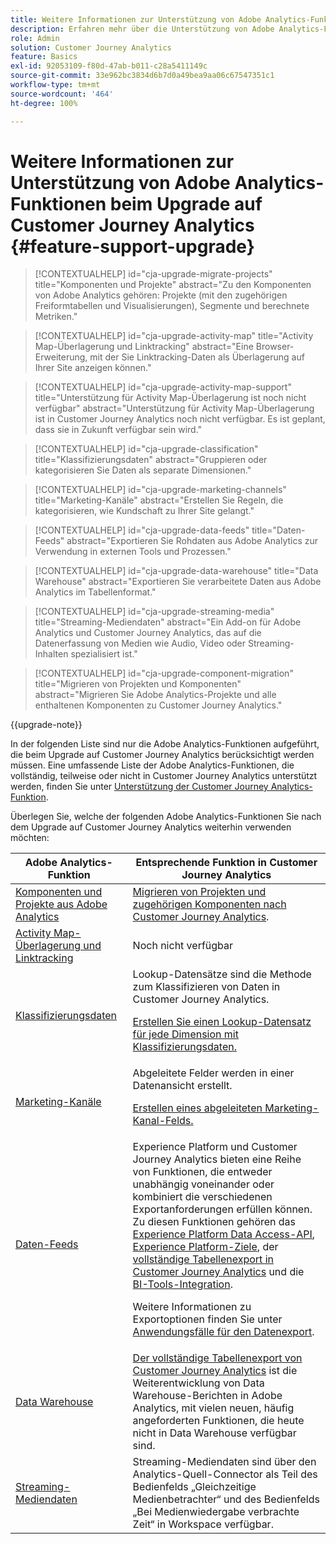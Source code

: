 ```yaml
---
title: Weitere Informationen zur Unterstützung von Adobe Analytics-Funktionen beim Upgrade auf Customer Journey Analytics
description: Erfahren mehr über die Unterstützung von Adobe Analytics-Funktionen beim Upgrade auf Customer Journey Analytics.
role: Admin
solution: Customer Journey Analytics
feature: Basics
exl-id: 92053109-f80d-47ab-b011-c28a5411149c
source-git-commit: 33e962bc3834d6b7d0a49bea9aa06c67547351c1
workflow-type: tm+mt
source-wordcount: '464'
ht-degree: 100%

---
```


# Weitere Informationen zur Unterstützung von Adobe Analytics-Funktionen beim Upgrade auf Customer Journey Analytics {#feature-support-upgrade}

<!-- markdownlint-disable MD034 -->

>[!CONTEXTUALHELP]
>id="cja-upgrade-migrate-projects"
>title="Komponenten und Projekte"
>abstract="Zu den Komponenten von Adobe Analytics gehören: Projekte (mit den zugehörigen Freiformtabellen und Visualisierungen), Segmente und berechnete Metriken."

<!-- markdownlint-enable MD034 -->

<!-- markdownlint-disable MD034 -->

>[!CONTEXTUALHELP]
>id="cja-upgrade-activity-map"
>title="Activity Map-Überlagerung und Linktracking"
>abstract="Eine Browser-Erweiterung, mit der Sie Linktracking-Daten als Überlagerung auf Ihrer Site anzeigen können."

<!-- markdownlint-enable MD034 -->

<!-- markdownlint-disable MD034 -->

>[!CONTEXTUALHELP]
>id="cja-upgrade-activity-map-support"
>title="Unterstützung für Activity Map-Überlagerung ist noch nicht verfügbar"
>abstract="Unterstützung für Activity Map-Überlagerung ist in Customer Journey Analytics noch nicht verfügbar. Es ist geplant, dass sie in Zukunft verfügbar sein wird."

<!-- markdownlint-enable MD034 -->

<!-- markdownlint-disable MD034 -->

>[!CONTEXTUALHELP]
>id="cja-upgrade-classification"
>title="Klassifizierungsdaten"
>abstract="Gruppieren oder kategorisieren Sie Daten als separate Dimensionen."

<!-- markdownlint-enable MD034 -->

<!-- markdownlint-disable MD034 -->

>[!CONTEXTUALHELP]
>id="cja-upgrade-marketing-channels"
>title="Marketing-Kanäle"
>abstract="Erstellen Sie Regeln, die kategorisieren, wie Kundschaft zu Ihrer Site gelangt."

<!-- markdownlint-enable MD034 -->

<!-- markdownlint-disable MD034 -->

>[!CONTEXTUALHELP]
>id="cja-upgrade-data-feeds"
>title="Daten-Feeds"
>abstract="Exportieren Sie Rohdaten aus Adobe Analytics zur Verwendung in externen Tools und Prozessen."

<!-- markdownlint-enable MD034 -->

<!-- markdownlint-disable MD034 -->

>[!CONTEXTUALHELP]
>id="cja-upgrade-data-warehouse"
>title="Data Warehouse"
>abstract="Exportieren Sie verarbeitete Daten aus Adobe Analytics im Tabellenformat."

<!-- markdownlint-enable MD034 -->

<!-- markdownlint-disable MD034 -->

>[!CONTEXTUALHELP]
>id="cja-upgrade-streaming-media"
>title="Streaming-Mediendaten"
>abstract="Ein Add-on für Adobe Analytics und Customer Journey Analytics, das auf die Datenerfassung von Medien wie Audio, Video oder Streaming-Inhalten spezialisiert ist."

<!-- markdownlint-enable MD034 -->

<!-- markdownlint-disable MD034 -->

>[!CONTEXTUALHELP]
>id="cja-upgrade-component-migration"
>title="Migrieren von Projekten und Komponenten"
>abstract="Migrieren Sie Adobe Analytics-Projekte und alle enthaltenen Komponenten zu Customer Journey Analytics."

<!-- markdownlint-enable MD034 -->

{{upgrade-note}}

In der folgenden Liste sind nur die Adobe Analytics-Funktionen aufgeführt, die beim Upgrade auf Customer Journey Analytics berücksichtigt werden müssen. Eine umfassende Liste der Adobe Analytics-Funktionen, die vollständig, teilweise oder nicht in Customer Journey Analytics unterstützt werden, finden Sie unter [Unterstützung der Customer Journey Analytics-Funktion](/help/getting-started/aa-vs-cja/cja-aa.md).

Überlegen Sie, welche der folgenden Adobe Analytics-Funktionen Sie nach dem Upgrade auf Customer Journey Analytics weiterhin verwenden möchten:

| Adobe Analytics-Funktion | Entsprechende Funktion in Customer Journey Analytics |
|---------|----------|
| [Komponenten und Projekte aus Adobe Analytics](https://experienceleague.adobe.com/de/docs/analytics/analyze/analysis-workspace/build-workspace-project/freeform-overview) | [Migrieren von Projekten und zugehörigen Komponenten nach Customer Journey Analytics](https://experienceleague.adobe.com/de/docs/analytics/admin/admin-tools/component-migration/prepare-component-migration). |
| [Activity Map-Überlagerung und Linktracking](https://experienceleague.adobe.com/de/docs/analytics/analyze/activity-map/overview) | Noch nicht verfügbar |
| [Klassifizierungsdaten](https://experienceleague.adobe.com/de/docs/analytics/components/classifications/c-classifications) | Lookup-Datensätze sind die Methode zum Klassifizieren von Daten in Customer Journey Analytics.<p>[Erstellen Sie einen Lookup-Datensatz für jede Dimension mit Klassifizierungsdaten.](/help/getting-started/cja-upgrade/cja-upgrade-dataset-lookup.md)</p> |
| [Marketing-Kanäle](https://experienceleague.adobe.com/de/docs/analytics/components/marketing-channels/c-getting-started-mchannel) | Abgeleitete Felder werden in einer Datenansicht erstellt. <p>[Erstellen eines abgeleiteten Marketing-Kanal-Felds.](/help/getting-started/cja-upgrade/cja-upgrade-marketing-channel.md)</p> |
| [Daten-Feeds](https://experienceleague.adobe.com/de/docs/analytics/export/analytics-data-feed/data-feed-overview) | Experience Platform und Customer Journey Analytics bieten eine Reihe von Funktionen, die entweder unabhängig voneinander oder kombiniert die verschiedenen Exportanforderungen erfüllen können. Zu diesen Funktionen gehören das [Experience Platform Data Access-API](https://experienceleague.adobe.com/docs/experience-platform/data-access/api.html?lang=de), [Experience Platform-Ziele](https://experienceleague.adobe.com/docs/experience-platform/destinations/ui/activate/export-datasets.html?lang=de), der [vollständige Tabellenexport in Customer Journey Analytics](/help/analysis-workspace/export/export-cloud.md) und die [BI-Tools-Integration](/help/data-views/bi-extension.md).<p>Weitere Informationen zu Exportoptionen finden Sie unter [Anwendungsfälle für den Datenexport](/help/use-cases/data-export/overview.md).</p> |
| [Data Warehouse](https://experienceleague.adobe.com/de/docs/analytics/export/data-warehouse/data-warehouse) | [Der vollständige Tabellenexport von Customer Journey Analytics](/help/analysis-workspace/export/export-cloud.md) ist die Weiterentwicklung von Data Warehouse-Berichten in Adobe Analytics, mit vielen neuen, häufig angeforderten Funktionen, die heute nicht in Data Warehouse verfügbar sind. |
| [Streaming-Mediendaten](https://experienceleague.adobe.com/de/docs/media-analytics/using/media-overview) | Streaming-Mediendaten sind über den Analytics-Quell-Connector als Teil des Bedienfelds „Gleichzeitige Medienbetrachter“ und des Bedienfelds „Bei Medienwiedergabe verbrachte Zeit“ in Workspace verfügbar. |
